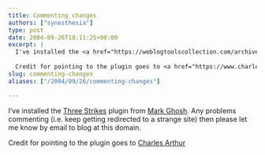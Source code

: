 ```yaml
---
title: Commenting changes
authors: ["synesthesia"]
type: post
date: 2004-09-26T18:11:25+00:00
excerpt: |
  I've installed the <a href="https://weblogtoolscollection.com/archives/2004/09/24/three-strikes-and-out-damned-spam-out-i-say/">Three Strikes</a> plugin from  <a href="https://weblogtoolscollection.com/">Mark Ghosh</a>. Any problems commenting (i.e. keep getting redirected to a strange site) then please let me know by email to blog at this domain.
  
  Credit for pointing to the plugin goes to <a href="https://www.charlesarthur.com/blog/">Charles Arthur</a>
slug: commenting-changes 
aliases: ["/2004/09/26/commenting-changes"]

---
```

I&#8217;ve installed the [Three Strikes][1] plugin from [Mark Ghosh][2]. Any problems commenting (i.e. keep getting redirected to a strange site) then please let me know by email to blog at this domain.

Credit for pointing to the plugin goes to [Charles Arthur][3]

 [1]: https://weblogtoolscollection.com/archives/2004/09/24/three-strikes-and-out-damned-spam-out-i-say/
 [2]: https://weblogtoolscollection.com/
 [3]: https://www.charlesarthur.com/blog/